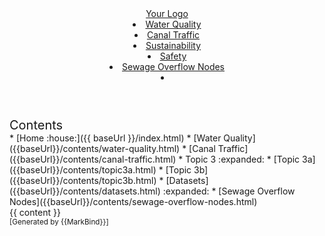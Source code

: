 <head-bottom>
  <link rel="stylesheet" href="{{baseUrl}}/stylesheets/main.css">
</head-bottom>

<header sticky>
  <navbar type="dark">
    <a slot="brand" href="{{baseUrl}}/index.html" title="Home" class="navbar-brand">Your Logo</a>
    <li><a href="{{baseUrl}}/contents/water-quality.html" class="nav-link">Water Quality</a></li>
    <li><a href="{{baseUrl}}/contents/canal-traffic.html" class="nav-link">Canal Traffic</a></li>
    <dropdown header="Topic 3" class="nav-link">
      <li><a href="{{baseUrl}}/contents/topic3a.html" class="dropdown-item">Sustainability</a></li>
      <li><a href="{{baseUrl}}/contents/topic3b.html" class="dropdown-item">Safety</a></li>
    </dropdown>
    <dropdown header="Datasets" class="nav-link">
      <li><a href="{{baseUrl}}/contents/sewage-overflow-nodes.html" class="dropdown-item">Sewage Overflow Nodes</a></li>
    </dropdown>
    <li slot="right">
      <form class="navbar-form">
        <searchbar :data="searchData" placeholder="Search" :on-hit="searchCallback" menu-align-right></searchbar>
      </form>
    </li>
  </navbar>
</header>

<div id="flex-body">
  <nav id="site-nav">
    <div class="site-nav-top">
      <div class="fw-bold mb-2" style="font-size: 1.25rem;">Contents</div>
    </div>
    <div class="nav-component slim-scroll">
      <site-nav>
* [Home :house:]({{ baseUrl }}/index.html)
* [Water Quality]({{baseUrl}}/contents/water-quality.html)
* [Canal Traffic]({{baseUrl}}/contents/canal-traffic.html)
* Topic 3 :expanded:
  * [Topic 3a]({{baseUrl}}/contents/topic3a.html)
  * [Topic 3b]({{baseUrl}}/contents/topic3b.html)
* [Datasets]({{baseUrl}}/contents/datasets.html) :expanded:
  * [Sewage Overflow Nodes]({{baseUrl}}/contents/sewage-overflow-nodes.html)
      </site-nav>
    </div>
  </nav>
  <div id="content-wrapper">
    <breadcrumb />
    {{ content }}
  </div>
  <nav id="page-nav">
    <div class="nav-component slim-scroll">
      <page-nav />
    </div>
  </nav>
  <scroll-top-button></scroll-top-button>
</div>

<footer>
  <!-- Support MarkBind by including a link to us on your landing page! -->
  <div class="text-center">
    <small>[Generated by {{MarkBind}}]</small>
  </div>
</footer>
